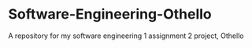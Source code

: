# Software-Engineering-Othello
A repository for my software engineering 1 assignment 2 project, Othello
